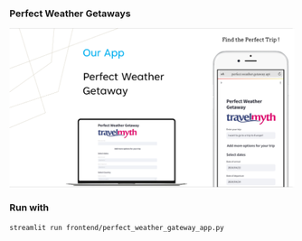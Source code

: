 ### Perfect Weather Getaways
![img](./assets/travelmyth.png)

### Run with
```
streamlit run frontend/perfect_weather_gateway_app.py
```
